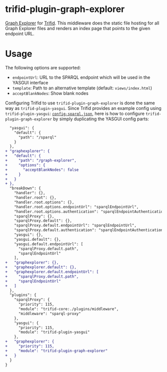 # trifid-plugin-graph-explorer

[Graph Explorer](https://github.com/zazuko/graph-explorer) for [Trifid](https://github.com/zazuko/trifid).
This middleware does the static file hosting for all Graph Explorer files and renders an index page that points to the given endpoint URL.

# Usage

The following options are supported:

- `endpointUrl`: URL to the SPARQL endpoint which will be used in the YASGUI interface
- `template`: Path to an alternative template (default: `views/index.html`)
- `acceptBlankNodes`: Show blank nodes

Configuring Trifid to use `trifid-plugin-graph-explorer` is done the same way as `trifid-plugin-yasgui`.
Since Trifid provides an example config using `trifid-plugin-yasgui`:
[`config-sparql.json`](https://github.com/zazuko/trifid/blob/1946e324c5a8340b6de5526fae5344e79aa024f2/config-sparql.json),
here is how to configure `trifid-plugin-graph-explorer` by simply duplicating the YASGUI config parts:

```diff
  "yasgui": {
    "default": {
      "path": "/sparql"
    }
  },
+ "graphexplorer": {
+   "default": {
+     "path": "/graph-explorer",
+     "options": {
+       "acceptBlankNodes": false
+     }
+   }
+ },
  "breakDown": {
    "handler": {},
    "handler.root": {},
    "handler.root.options": {},
    "handler.root.options.endpointUrl": "sparqlEndpointUrl",
    "handler.root.options.authentication": "sparqlEndpointAuthentication",
    "sparqlProxy": {},
    "sparqlProxy.default": {},
    "sparqlProxy.default.endpointUrl": "sparqlEndpointUrl",
    "sparqlProxy.default.authentication": "sparqlEndpointAuthentication",
    "yasgui": {},
    "yasgui.default": {},
    "yasgui.default.endpointUrl": [
      "sparqlProxy.default.path",
      "sparqlEndpointUrl"
    ],
+   "graphexplorer": {},
+   "graphexplorer.default": {},
+   "graphexplorer.default.endpointUrl": [
+     "sparqlProxy.default.path",
+     "sparqlEndpointUrl"
+   ]
  },
  "plugins": {
    "sparqlProxy": {
      "priority": 115,
      "module": "trifid-core:./plugins/middleware",
      "middleware": "sparql-proxy"
    },
    "yasgui": {
      "priority": 115,
      "module": "trifid-plugin-yasgui"
    },
+   "graphexplorer": {
+     "priority": 115,
+     "module": "trifid-plugin-graph-explorer"
+   }
  }
}
```

